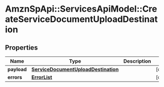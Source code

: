 # AmznSpApi::ServicesApiModel::CreateServiceDocumentUploadDestination

## Properties
Name | Type | Description | Notes
------------ | ------------- | ------------- | -------------
**payload** | [**ServiceDocumentUploadDestination**](ServiceDocumentUploadDestination.md) |  | [optional] 
**errors** | [**ErrorList**](ErrorList.md) |  | [optional] 

